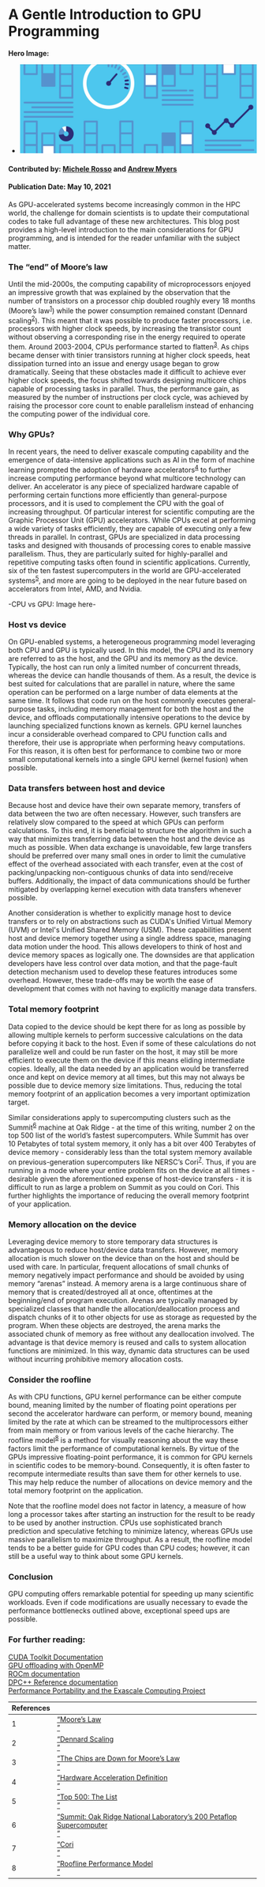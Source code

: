 # A Gentle Introduction to GPU Programming
**Hero Image:**
- <img src='https://github.com/betterscientificsoftware/images/raw/master/Blog_0421_Metrics.jpg'>

#### Contributed by: [Michele Rosso](https://github.com/mic84) and [Andrew Myers](https://github.com/atmyers)
#### Publication Date: May 10, 2021

As GPU-accelerated systems become increasingly common in the HPC world, the challenge for
domain scientists is to update their computational codes to take full advantage of these new
architectures. This blog post provides a high-level introduction to the main considerations for
GPU programming, and is intended for the reader unfamiliar with the subject matter.

### The “end” of Moore’s law
Until the mid-2000s, the computing capability of microprocessors enjoyed an impressive growth
that was explained by the observation that the number of transistors on a processor chip
doubled roughly every 18 months (Moore’s law<sup>[1]</sup>) while the power consumption remained
constant (Dennard scaling<sup>[2]</sup>). This meant that it was possible to produce faster processors, i.e.
processors with higher clock speeds, by increasing the transistor count without observing a
corresponding rise in the energy required to operate them. Around 2003-2004, CPUs
performance started to flatten<sup>[3]</sup>. As chips became denser with tinier transistors running at higher
clock speeds, heat dissipation turned into an issue and energy usage began to grow
dramatically. Seeing that these obstacles made it difficult to achieve ever higher clock speeds,
the focus shifted towards designing multicore chips capable of processing tasks in parallel.
Thus, the performance gain, as measured by the number of instructions per clock cycle, was
achieved by raising the processor core count to enable parallelism instead of enhancing the
computing power of the individual core.

### Why GPUs?
In recent years, the need to deliver exascale computing capability and the emergence of
data-intensive applications such as AI in the form of machine learning prompted the adoption of
hardware accelerators<sup>[4]</sup> to further increase computing performance beyond what multicore
technology can deliver. An accelerator is any piece of specialized hardware capable of
performing certain functions more efficiently than general-purpose processors, and it is used to
complement the CPU with the goal of increasing throughput. Of particular interest for scientific
computing are the Graphic Processor Unit (GPU) accelerators. While CPUs excel at performing
a wide variety of tasks efficiently, they are capable of executing only a few threads in parallel. In
contrast, GPUs are specialized in data processing tasks and designed with thousands of
processing cores to enable massive parallelism. Thus, they are particularly suited for
highly-parallel and repetitive computing tasks often found in scientific applications. Currently, six
of the ten fastest supercomputers in the world are GPU-accelerated systems<sup>[5]</sup>, and more are
going to be deployed in the near future based on accelerators from Intel, AMD, and Nvidia.

-CPU vs GPU: Image here-

### Host vs device
On GPU-enabled systems, a heterogeneous programming model leveraging both CPU and
GPU is typically used. In this model, the CPU and its memory are referred to as the host, and
the GPU and its memory as the device. Typically, the host can run only a limited number of
concurrent threads, whereas the device can handle thousands of them. As a result, the device
is best suited for calculations that are parallel in nature, where the same operation can be
performed on a large number of data elements at the same time. It follows that code run on the
host commonly executes general-purpose tasks, including memory management for both the
host and the device, and offloads computationally intensive operations to the device by
launching specialized functions known as kernels. GPU kernel launches incur a considerable
overhead compared to CPU function calls and therefore, their use is appropriate when
performing heavy computations. For this reason, it is often best for performance to combine two
or more small computational kernels into a single GPU kernel (kernel fusion) when possible.

### Data transfers between host and device
Because host and device have their own separate memory, transfers of data between the two
are often necessary. However, such transfers are relatively slow compared to the speed at
which GPUs can perform calculations. To this end, it is beneficial to structure the algorithm in
such a way that minimizes transferring data between the host and the device as much as
possible. When data exchange is unavoidable, few large transfers should be preferred over
many small ones in order to limit the cumulative effect of the overhead associated with each
transfer, even at the cost of packing/unpacking non-contiguous chunks of data into send/receive
buffers. Additionally, the impact of data communications should be further mitigated by
overlapping kernel execution with data transfers whenever possible.

Another consideration is whether to explicitly manage host to device transfers or to rely on
abstractions such as CUDA's Unified Virtual Memory (UVM) or Intel's Unified Shared Memory
(USM). These capabilities present host and device memory together using a single address
space, managing data motion under the hood. This allows developers to think of host and
device memory spaces as logically one. The downsides are that application developers have
less control over data motion, and that the page-fault detection mechanism used to develop
these features introduces some overhead. However, these trade-offs may be worth the ease of
development that comes with not having to explicitly manage data transfers.

### Total memory footprint
Data copied to the device should be kept there for as long as possible by allowing multiple
kernels to perform successive calculations on the data before copying it back to the host. Even
if some of these calculations do not parallelize well and could be run faster on the host, it may
still be more efficient to execute them on the device if this means eliding intermediate copies.
Ideally, all the data needed by an application would be transferred once and kept on device
memory at all times, but this may not always be possible due to device memory size limitations.
Thus, reducing the total memory footprint of an application becomes a very important
optimization target.

Similar considerations apply to supercomputing clusters such as the Summit<sup>[6]</sup> machine at Oak
Ridge - at the time of this writing, number 2 on the top 500 list of the world’s fastest
supercomputers. While Summit has over 10 Petabytes of total system memory, it only has a bit
over 400 Terabytes of device memory - considerably less than the total system memory
available on previous-generation supercomputers like NERSC’s Cori<sup>[7]</sup>. Thus, if you are running
in a mode where your entire problem fits on the device at all times - desirable given the
aforementioned expense of host-device transfers - it is difficult to run as large a problem on
Summit as you could on Cori. This further highlights the importance of reducing the overall
memory footprint of your application.

### Memory allocation on the device
Leveraging device memory to store temporary data structures is advantageous to reduce
host/device data transfers. However, memory allocation is much slower on the device than on
the host and should be used with care. In particular, frequent allocations of small chunks of
memory negatively impact performance and should be avoided by using memory “arenas”
instead. A memory arena is a large continuous share of memory that is created/destroyed all at
once, oftentimes at the beginning/end of program execution. Arenas are typically managed by
specialized classes that handle the allocation/deallocation process and dispatch chunks of it to
other objects for use as storage as requested by the program. When these objects are
destroyed, the arena marks the associated chunk of memory as free without any deallocation
involved. The advantage is that device memory is reused and calls to system allocation functions
are minimized. In this way, dynamic data structures can be used without incurring prohibitive
memory allocation costs.

### Consider the roofline
As with CPU functions, GPU kernel performance can be either compute bound, meaning limited
by the number of floating point operations per second the accelerator hardware can perform, or
memory bound, meaning limited by the rate at which can be streamed to the multiprocessors
either from main memory or from various levels of the cache hierarchy. The roofline model<sup>[8]</sup> is a
method for visually reasoning about the way these factors limit the performance of
computational kernels. By virtue of the GPUs impressive floating-point performance, it is
common for GPU kernels in scientific codes to be memory-bound. Consequently, it is often
faster to recompute intermediate results than save them for other kernels to use. This may help
reduce the number of allocations on device memory and the total memory footprint on the
application.

Note that the roofline model does not factor in latency, a measure of how long a processor takes
after starting an instruction for the result to be ready to be used by another instruction. CPUs
use sophisticated branch prediction and speculative fetching to minimize latency, whereas
GPUs use massive parallelism to maximize throughput. As a result, the roofline model tends to
be a better guide for GPU codes than CPU codes; however, it can still be a useful way to think
about some GPU kernels.

### Conclusion
GPU computing offers remarkable potential for speeding up many scientific workloads. Even if
code modifications are usually necessary to evade the performance bottlenecks outlined above,
exceptional speed ups are possible.

### For further reading:
[CUDA Toolkit Documentation](https://docs.nvidia.com/cuda/)<br>
[GPU offloading with OpenMP](https://developer.ibm.com/technologies/systems/articles/gpu-programming-with-openmp/)<br>
[ROCm documentation](https://rocmdocs.amd.com/en/latest/index.html)<br>
[DPC++ Reference documentation](https://docs.oneapi.com/versions/latest/dpcpp/index.html)<br>
[Performance Portability and the Exascale Computing Project](https://bssw.io/blog_posts/performance-portability-and-the-exascale-computing-project)<br>

<!-- BEGIN ORIGINAL LINK DEFS

[1]: https://www.britannica.com/technology/Moores-law "“Moore’s Law {”}"
[2]: https://www.rambus.com/blogs/understanding-dennard-scaling-2/ "“Dennard Scaling {”}"
[3]: https://www.nature.com/news/the-chips-are-down-for-moore-s-law-1.19338 "“The Chips are Down for Moore’s Law {”}"
[4]: https://www.omnisci.com/technical-glossary/hardware-acceleration "“Hardware Acceleration Definition {”}"
[5]: https://www.top500.org/ "“Top 500: The List {”}"
[6]: https://www.olcf.ornl.gov/olcf-resources/compute-systems/summit/ "“Summit: Oak Ridge National Laboratory’s 200 Petaflop Supercomputer {”}"
[7]: https://docs.nersc.gov/systems/cori/ "“Cori {”}"
[8]: https://docs.nersc.gov/development/performance-debugging-tools/roofline/ "“Roofline Performance Model {”}"

END ORIGINAL LINK DEFS -->

<!-- ALL CONTENT BELOW HERE IS AUTO-GENERATED FROM wikize_refs.py -->

<!--- INTERMEDIATE LINK DEFS POINT TO ANCHORS IN TABLE --->
[1]: #ref1 "“Moore’s Law"
[2]: #ref2 "“Dennard Scaling"
[3]: #ref3 "“The Chips are Down for Moore’s Law"
[4]: #ref4 "“Hardware Acceleration Definition"
[5]: #ref5 "“Top 500: The List"
[6]: #ref6 "“Summit: Oak Ridge National Laboratory’s 200 Petaflop Supercomputer"
[7]: #ref7 "“Cori"
[8]: #ref8 "“Roofline Performance Model"

<!--- TABLE OF REFS RENDERED AS MARKDOWN --->
References | &nbsp;
:--- | :---
<a name="ref1"></a>1 | [“Moore’s Law<br>”](https://www.britannica.com/technology/Moores-law)
<a name="ref2"></a>2 | [“Dennard Scaling<br>”](https://www.rambus.com/blogs/understanding-dennard-scaling-2/)
<a name="ref3"></a>3 | [“The Chips are Down for Moore’s Law<br>”](https://www.nature.com/news/the-chips-are-down-for-moore-s-law-1.19338)
<a name="ref4"></a>4 | [“Hardware Acceleration Definition<br>”](https://www.omnisci.com/technical-glossary/hardware-acceleration)
<a name="ref5"></a>5 | [“Top 500: The List<br>”](https://www.top500.org/)
<a name="ref6"></a>6 | [“Summit: Oak Ridge National Laboratory’s 200 Petaflop Supercomputer<br>”](https://www.olcf.ornl.gov/olcf-resources/compute-systems/summit/)
<a name="ref7"></a>7 | [“Cori<br>”](https://docs.nersc.gov/systems/cori/)
<a name="ref8"></a>8 | [“Roofline Performance Model<br>”](https://docs.nersc.gov/development/performance-debugging-tools/roofline/)

<!---
Publish: preview
Pinned: no
RSS Update: 2021-05-12
Topics: High-performance computing (HPC)
--->
